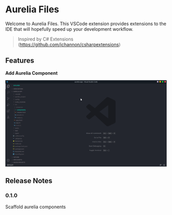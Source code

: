 # Aurelia Files

Welcome to Aurelia Files.  This VSCode extension provides extensions to the IDE that will hopefully speed up your development workflow.
> Inspired by C# Extensions (https://github.com/jchannon/csharpextensions)

## Features

**Add Aurelia Component**

![Add Aurelia Component](/images/newcomponent.gif)

## Release Notes

### 0.1.0

Scaffold aurelia components